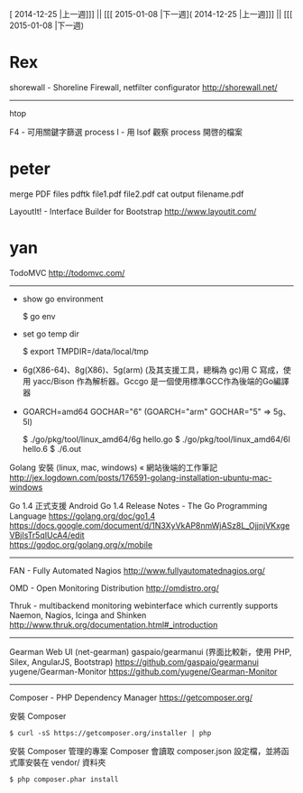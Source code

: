 [ 2014-12-25 |上一週]]] || [[[ 2015-01-08 |下一週]( 2014-12-25 |上一週]]] || [[[ 2015-01-08 |下一週)



# Rex

shorewall - Shoreline Firewall, netfilter configurator
<http://shorewall.net/>  

------

htop

F4 - 可用關鍵字篩選 process
l - 用 lsof 觀察 process 開啓的檔案

# peter

merge  PDF files
pdftk file1.pdf file2.pdf cat output filename.pdf

LayoutIt! - Interface Builder for Bootstrap
<http://www.layoutit.com/>  

# yan

TodoMVC
<http://todomvc.com/>  

------

* show go environment 


    $ go env


* set go temp dir


    $ export TMPDIR=/data/local/tmp


* 6g(X86-64)、8g(X86)、5g(arm) (及其支援工具，總稱為 gc)用 C 寫成，使用 yacc/Bison 作為解析器。Gccgo 是一個使用標準GCC作為後端的Go編譯器
* GOARCH=amd64 GOCHAR="6" (GOARCH="arm" GOCHAR="5" => 5g、5l)


    $ ./go/pkg/tool/linux_amd64/6g hello.go
    $ ./go/pkg/tool/linux_amd64/6l hello.6
    $ ./6.out


Golang 安裝 (linux, mac, windows) « 網站後端的工作筆記
<http://jex.logdown.com/posts/176591-golang-installation-ubuntu-mac-windows>  

Go 1.4 正式支援 Android
Go 1.4 Release Notes - The Go Programming Language
<https://golang.org/doc/go1.4>  
<https://docs.google.com/document/d/1N3XyVkAP8nmWjASz8L_OjjnjVKxgeVBjIsTr5qIUcA4/edit>  
<https://godoc.org/golang.org/x/mobile>  

------

FAN - Fully Automated Nagios
<http://www.fullyautomatednagios.org/>  

OMD - Open Monitoring Distribution
<http://omdistro.org/>  

Thruk - multibackend monitoring webinterface which currently supports Naemon, Nagios, Icinga and Shinken
<http://www.thruk.org/documentation.html#_introduction>  

------

Gearman Web UI (net-gearman)
gaspaio/gearmanui (界面比較新，使用 PHP, Silex, AngularJS, Bootstrap)
<https://github.com/gaspaio/gearmanui>  
yugene/Gearman-Monitor
<https://github.com/yugene/Gearman-Monitor>  

------

Composer - PHP Dependency Manager
<https://getcomposer.org/>  

安裝 Composer


    $ curl -sS https://getcomposer.org/installer | php


安裝 Composer 管理的專案
Composer 會讀取 composer.json 設定檔，並將函式庫安裝在 vendor/ 資料夾


    $ php composer.phar install
